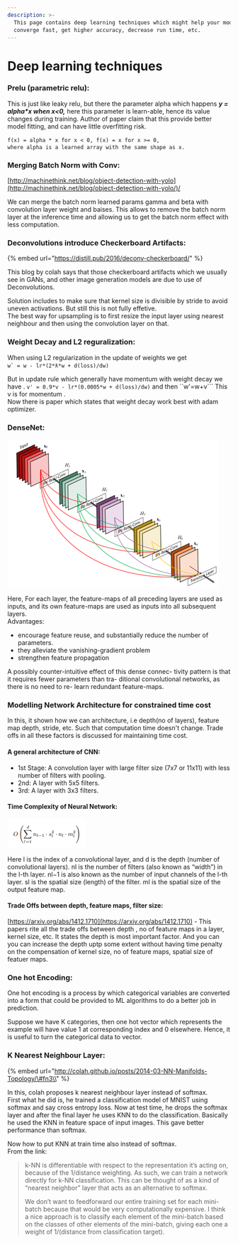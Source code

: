 ```yaml
---
description: >-
  This page contains deep learning techniques which might help your model to
  converge fast, get higher accuracy, decrease run time, etc.
---
```


# Deep learning techniques

### **Prelu \(parametric relu\):**

This is just like leaky relu, but there the parameter alpha which happens _**y = alpha\*x when x&lt;0,**_ here this parameter is learn-able, hence its value changes during training. Author of paper claim that this provide better model fitting, and can have little overfitting risk.  

```text
f(x) = alpha * x for x < 0, f(x) = x for x >= 0,
where alpha is a learned array with the same shape as x.
```

### **Merging Batch Norm with Conv:**

[http://machinethink.net/blog/object-detection-with-yolo](http://machinethink.net/blog/object-detection-with-yolo/)/

We can merge the batch norm learned params gamma and beta with convolution layer weight and baises. This  allows to remove the batch norm layer at the inference time and allowing us to get the batch norm effect with less computation.

### **Deconvolutions introduce Checkerboard Artifacts:** 

{% embed url="https://distill.pub/2016/deconv-checkerboard/" %}

This blog by colah says that those checkerboard artifacts which we usually see in GANs, and other image generation models are due to use of Deconvolutions. 

Solution includes to make sure that kernel size is divisible by stride to avoid uneven activations. But still this is not fully effetive.   
The best way for upsampling is to first resize the input layer using nearest neighbour and then using the convolution layer on that. 

### Weight Decay and L2 reguralization:

When using L2 regularization in the update of weights we get    
``w` = w - lr*(2*ƛ*w + d(loss)/dw)``

But in update rule which generally have momentum with weight decay we have . `v' = 0.9*v - lr*(0.0005*w + d(loss)/dw)` and then ``w'=w+v``` This v is for momentum .  
Now there is paper which states that weight decay work best with adam optimizer.

### DenseNet:

![DenseNet architecture](../.gitbook/assets/image.png)

  
Here, For each layer, the feature-maps of all preceding layers are used as inputs, and its own feature-maps are used as inputs into all subsequent layers.  
Advantages:

* encourage feature reuse, and substantially reduce the number of parameters.
* they alleviate the vanishing-gradient problem
* strengthen feature propagation

A possibly counter-intuitive effect of this dense connec- tivity pattern is that it requires fewer parameters than tra- ditional convolutional networks, as there is no need to re- learn redundant feature-maps.

### Modelling Network Architecture for constrained time cost

In this, it shown how we can architecture, i.e depth\(no of layers\), feature map depth, stride, etc. Such that computation time doesn't change.  Trade offs in all these factors is discussed for maintaining time cost. 

#### A general architecture of CNN:

* 1st Stage: A convolution layer with large filter size \(7x7 or 11x11\) with less number of filters with pooling. 
* 2nd: A layer with 5x5 filters.
* 3rd: A layer with 3x3 filters.

#### Time Complexity of Neural Network:

![](../.gitbook/assets/image%20%2825%29.png)

Here l is the index of a convolutional layer, and d is the depth \(number of convolutional layers\). nl is the number of filters \(also known as “width”\) in the l-th layer. nl−1 is also known as the number of input channels of the l-th layer. sl is the spatial size \(length\) of the filter. ml is the spatial size of the output feature map. 

#### Trade Offs between depth, feature maps, filter size:

[https://arxiv.org/abs/1412.1710](https://arxiv.org/abs/1412.1710) - This papers rite all the trade offs between depth , no of feature maps in a layer, kernel size, etc. It states the depth is most important factor. And you can you can increase the depth uptp some extent without having time penalty on the compensation of kernel size, no of feature maps, spatial size of featuer maps.

### One hot Encoding:

One hot encoding is a process by which categorical variables are converted into a form that could be provided to ML algorithms to do a better job in prediction.

Suppose we have K categories, then one hot vector which represents the example will have value 1 at corresponding index and 0 elsewhere. Hence, it is useful to turn the categorical data to vector.  

### K Nearest Neighbour Layer:

{% embed url="http://colah.github.io/posts/2014-03-NN-Manifolds-Topology/\#fn3\\" %}

In this, colah proposes k nearest neighbour layer instead of softmax.   
First what he did is, he trained a classification model of MNIST using softmax and say cross entropy loss. Now at test time, he drops the softmax layer and after the final layer he uses KNN to do the classification. Basically he used the KNN in feature space of input images. This gave better performance than softmax.   
  
Now how to put KNN at train time also instead of softmax.   
From the link:

> k-NN is differentiable with respect to the representation it’s acting on, because of the 1/distance weighting. As such, we can train a network directly for k-NN classification. This can be thought of as a kind of “nearest neighbor” layer that acts as an alternative to softmax.
>
> We don’t want to feedforward our entire training set for each mini-batch because that would be very computationally expensive. I think a nice approach is to classify each element of the mini-batch based on the classes of other elements of the mini-batch, giving each one a weight of 1/\(distance from classification target\).



